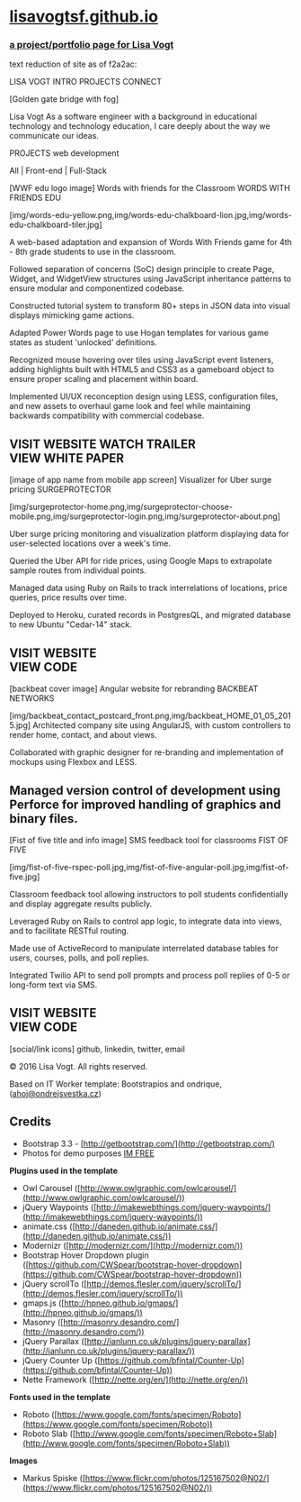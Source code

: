 # [lisavogtsf.github.io](http://lisavogtsf.github.io "lisavogtsf.github.io")

### [a project/portfolio page for Lisa Vogt](http://lisavogtsf.github.io "lisavogtsf.github.io")



text reduction of site as of f2a2ac:

LISA VOGT
INTRO
PROJECTS
CONNECT

[Golden gate bridge with fog]

Lisa Vogt
As a software engineer with a background in educational technology and technology education, I care deeply about the way we communicate our ideas.

PROJECTS
web development

All | Front-end | Full-Stack

[WWF edu logo image]
Words with friends for the Classroom
WORDS WITH FRIENDS EDU

[img/words-edu-yellow.png,img/words-edu-chalkboard-lion.jpg,img/words-edu-chalkboard-tiler.jpg]

A web-based adaptation and expansion of Words With Friends game for 4th - 8th grade students to use in the classroom.

Followed separation of concerns (SoC) design principle to create Page, Widget, and WidgetView structures using JavaScript inheritance patterns to ensure modular and componentized codebase.

Constructed tutorial system to transform 80+ steps in JSON data into visual displays mimicking game actions.

Adapted Power Words page to use Hogan templates for various game states as student 'unlocked' definitions.

Recognized mouse hovering over tiles using JavaScript event listeners, adding highlights built with HTML5 and CSS3 as a gameboard object to ensure proper scaling and placement within board.

Implemented UI/UX reconception design using LESS, configuration files, and new assets to overhaul game look and feel while maintaining backwards compatibility with commercial codebase.

VISIT WEBSITE
WATCH TRAILER  
VIEW WHITE PAPER
----
[image of app name from mobile app screen]
Visualizer for Uber surge pricing
SURGEPROTECTOR

[img/surgeprotector-home.png,img/surgeprotector-choose-mobile.png,img/surgeprotector-login.png,img/surgeprotector-about.png]

Uber surge pricing monitoring and visualization platform displaying data for user-selected locations over a week's time.

Queried the Uber API for ride prices, using Google Maps to extrapolate sample routes from individual points.

Managed data using Ruby on Rails to track interrelations of locations, price queries, price results over time.

Deployed to Heroku, curated records in PostgresQL, and migrated database to new Ubuntu "Cedar-14" stack.

 VISIT WEBSITE  
 VIEW CODE
---
[backbeat cover image]
Angular website for rebranding
BACKBEAT NETWORKS

[img/backbeat_contact_postcard_front.png,img/backbeat_HOME_01_05_2015.jpg]
Architected company site using AngularJS, with custom controllers to render home, contact, and about views.

Collaborated with graphic designer for re-branding and implementation of mockups using Flexbox and LESS.

Managed version control of development using Perforce for improved handling of graphics and binary files.
----
[Fist of five title and info image]
SMS feedback tool for classrooms
FIST OF FIVE

[img/fist-of-five-rspec-poll.jpg,img/fist-of-five-angular-poll.jpg,img/fist-of-five.jpg]

Classroom feedback tool allowing instructors to poll students confidentially and display aggregate results publicly.

Leveraged Ruby on Rails to control app logic, to integrate data into views, and to facilitate RESTful routing.

Made use of ActiveRecord to manipulate interrelated database tables for users, courses, polls, and poll replies.

Integrated Twilio API to send poll prompts and process poll replies of 0-5 or long-form text via SMS.

 VISIT WEBSITE  
 VIEW CODE
-----

[social/link icons]
github, linkedin, twitter, email

© 2016 Lisa Vogt. All rights reserved.


Based on IT Worker template:
Bootstrapios and ondrique, (ahoj@ondrejsvestka.cz)

## Credits ##

- Bootstrap 3.3 - [http://getbootstrap.com/](http://getbootstrap.com/)
- Photos for demo purposes [IM FREE](http://www.imcreator.com/free)

**Plugins used in the template**

- Owl Carousel ([http://www.owlgraphic.com/owlcarousel/](http://www.owlgraphic.com/owlcarousel/))
- jQuery Waypoints ([http://imakewebthings.com/jquery-waypoints/](http://imakewebthings.com/jquery-waypoints/))
- animate.css ([http://daneden.github.io/animate.css/](http://daneden.github.io/animate.css/))
- Modernizr ([http://modernizr.com/](http://modernizr.com/)) 
- Bootstrap Hover Dropdown plugin ([https://github.com/CWSpear/bootstrap-hover-dropdown](https://github.com/CWSpear/bootstrap-hover-dropdown))
- jQuery scrollTo ([http://demos.flesler.com/jquery/scrollTo/](http://demos.flesler.com/jquery/scrollTo/))
- gmaps.js ([http://hpneo.github.io/gmaps/](http://hpneo.github.io/gmaps/))
- Masonry ([http://masonry.desandro.com/](http://masonry.desandro.com/))
- jQuery Parallax ([http://ianlunn.co.uk/plugins/jquery-parallax](http://ianlunn.co.uk/plugins/jquery-parallax/))
- jQuery Counter Up ([https://github.com/bfintal/Counter-Up](https://github.com/bfintal/Counter-Up))
- Nette Framework ([http://nette.org/en/](http://nette.org/en/))


**Fonts used in the template**

- Roboto ([https://www.google.com/fonts/specimen/Roboto](https://www.google.com/fonts/specimen/Roboto))
- Roboto Slab ([http://www.google.com/fonts/specimen/Roboto+Slab](http://www.google.com/fonts/specimen/Roboto+Slab))

**Images**

- Markus Spiske ([https://www.flickr.com/photos/125167502@N02/](https://www.flickr.com/photos/125167502@N02/))